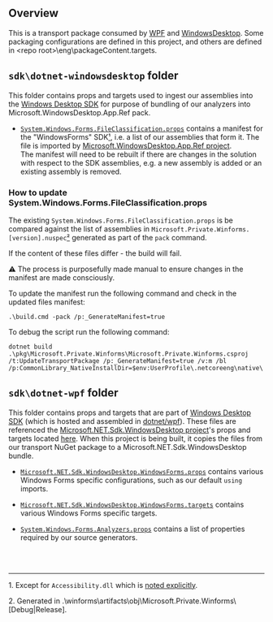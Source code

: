 ## Overview

This is a transport package consumed by [WPF](https://github.com/dotnet/wpf/) and [WindowsDesktop](https://github.com/dotnet/windowsdesktop/). Some packaging configurations are defined in this project, and others are defined in \<repo root\>\eng\packageContent.targets.


## `sdk\dotnet-windowsdesktop` folder

This folder contains props and targets used to ingest our assemblies into the [Windows Desktop SDK](https://github.com/dotnet/windowsdesktop/) for purpose of bundling of our analyzers into Microsoft.WindowsDesktop.App.Ref pack.

* [`System.Windows.Forms.FileClassification.props`](sdk\dotnet-windowsdesktop\System.Windows.Forms.FileClassification.props) contains a manifest for the "WindowsForms" SDK[&#x00B9;](#ref1), i.e. a list of our assemblies that form it.
The file is imported by [Microsoft.WindowsDesktop.App.Ref project](https://github.com/dotnet/windowsdesktop/blob/main/src/windowsdesktop/src/sfx/Microsoft.WindowsDesktop.App.Ref.sfxproj).<br/>
The manifest will need to be rebuilt if there are changes in the solution with respect to the SDK assemblies, e.g. a new assembly is added or an existing assembly is removed.

### How to update System.Windows.Forms.FileClassification.props

The existing `System.Windows.Forms.FileClassification.props` is be compared against the list of assemblies in `Microsoft.Private.Winforms.[version].nuspec`[&#x00B2;](#ref2) generated as part of the `pack` command.

If the content of these files differ - the build will fail.

:warning: The process is purposefully made manual to ensure changes in the manifest are made consciously.

To update the manifest run the following command and check in the updated files manifest:

```
.\build.cmd -pack /p:_GenerateManifest=true
```

To debug the script run the following command:

```
dotnet build .\pkg\Microsoft.Private.Winforms\Microsoft.Private.Winforms.csproj /t:UpdateTransportPackage /p:_GenerateManifest=true /v:m /bl /p:CommonLibrary_NativeInstallDir=$env:UserProfile\.netcoreeng\native\
```




## `sdk\dotnet-wpf` folder

This folder contains props and targets that are part of [Windows Desktop SDK](https://github.com/dotnet/wpf/blob/main/packaging/Microsoft.NET.Sdk.WindowsDesktop/) (which is hosted and assembled in [dotnet/wpf](https://github.com/dotnet/wpf/)).
These files are referenced  the [Microsoft.NET.Sdk.WindowsDesktop project](https://github.com/dotnet/wpf/blob/main/packaging/Microsoft.NET.Sdk.WindowsDesktop/Microsoft.NET.Sdk.WindowsDesktop.ArchNeutral.csproj)'s props and targets located [here](https://github.com/dotnet/wpf/blob/main/packaging/Microsoft.NET.Sdk.WindowsDesktop/targets). When this project is being built, it copies the files from our transport NuGet package to a Microsoft.NET.Sdk.WindowsDesktop bundle.

* [`Microsoft.NET.Sdk.WindowsDesktop.WindowsForms.props`](sdk\dotnet-wpf\Microsoft.NET.Sdk.WindowsDesktop.WindowsForms.props) contains various Windows Forms specific configurations, such as  our default `using` imports.

* [`Microsoft.NET.Sdk.WindowsDesktop.WindowsForms.targets`](sdk\dotnet-wpfp\Microsoft.NET.Sdk.WindowsDesktop.WindowsForms.targets) contains various Windows Forms specific targets.

* [`System.Windows.Forms.Analyzers.props`](sdk\dotnet-wpf\System.Windows.Forms.Analyzers.props) contains a list of properties required by our source generators.


<br/>
<br/>

----

<a name="ref1"></a>1. Except for `Accessibility.dll` which is [noted explicitly](https://github.com/dotnet/windowsdesktop/blob/f497549de5c2dba4d296c3311de71e12db808c65/pkg/windowsdesktop/sfx/Microsoft.WindowsDesktop.App.Ref.sfxproj#L18).

<a name="ref2"></a>2. Generated in .\winforms\artifacts\obj\Microsoft.Private.Winforms\\[Debug|Release].
